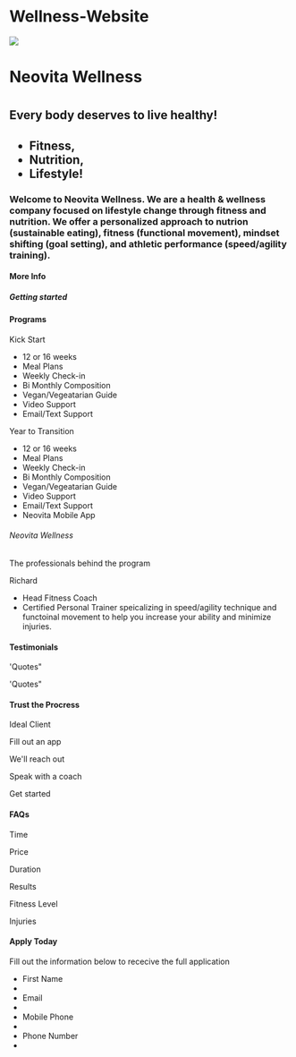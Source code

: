 # Wellness-Website

<img src = "https://images.unsplash.com/photo-1502139214982-d0ad755818d8?ixlib=rb-1.2.1&ixid=eyJhcHBfaWQiOjEyMDd9&auto=format&fit=crop&w=500&q=60">

  
<h1> Neovita Wellness <h1> <!-- page 1 -->
  
<h2> Every body deserves to live healthy!<h2>
  
  <ul> <strong>
    <li> Fitness,
    <li> Nutrition,
    <li> Lifestyle!
  </strong> </ul>
  

<h3> Welcome to Neovita Wellness. We are a health & wellness company focused on lifestyle change through fitness and nutrition. We offer a personalized approach to nutrion (sustainable eating), fitness (functional movement), mindset shifting (goal setting), and athletic performance (speed/agility training).</h3>

<h4> More Info</h4>

<h5> Getting started </h5>

<h4> Programs </h4> <!-- page 2 -->

<p> Kick Start </p>
  <ul>
    <li> 12 or 16 weeks
    <li> Meal Plans 
    <li> Weekly Check-in
    <li> Bi Monthly  Composition 
    <li> Vegan/Vegeatarian Guide 
    <li> Video Support
    <li> Email/Text Support 
  </ul>
  
<p> Year to Transition </p>
  <ul>
    <li> 12 or 16 weeks
    <li> Meal Plans 
    <li> Weekly Check-in
    <li> Bi Monthly  Composition 
    <li> Vegan/Vegeatarian Guide 
    <li> Video Support
    <li> Email/Text Support 
    <li> Neovita Mobile App
  </ul>
  
 <h6> Neovita Wellness </h6> <!-- page 3 -->
 
 <p> The professionals behind the program </p>
 
 <p> Richard </p>
    <ul>
       <li> Head Fitness Coach 
       <li> Certified Personal Trainer speicalizing in speed/agility technique and functoinal movement to help you increase your ability and minimize injuries. 
    </ul>
    
<h4> Testimonials </h4> <!-- page 4 -->

<p> 'Quotes" <p>
<p> 'Quotes" <p>


<h4> Trust the Procress </h4> <!-- page 5 -->
<p> Ideal Client <p>
<p> Fill out an app <p>
<p> We'll reach out <p>
<p> Speak with a coach <p>
<p> Get started <p>

<h4> FAQs </h4> <!-- page 6 -->
<p> Time <p>
<p> Price <p>
<p> Duration <p>
<p> Results <p>
<p> Fitness Level <p>
<p> Injuries <p>
 
<h4> Apply Today </h4> <!-- page 7 -->
<p> Fill out the information below to rececive the full application <p>
  <ul>
      <li> First Name <li>
      <li> Email <li>
      <li> Mobile Phone <li>
      <li> Phone Number <li>
  <ul>

